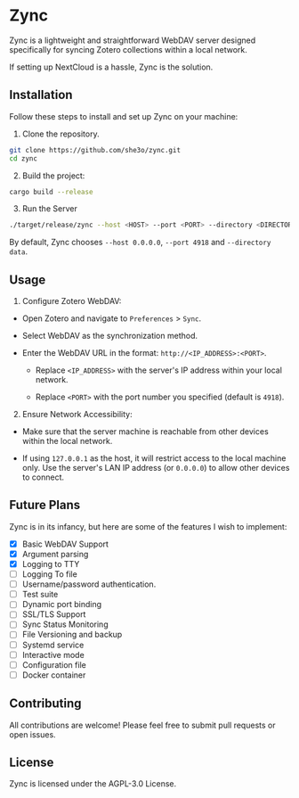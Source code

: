 # Zync

Zync is a lightweight and straightforward WebDAV server
designed specifically for syncing Zotero collections within a local network.

If setting up NextCloud is a hassle, Zync is the solution.

## Installation

Follow these steps to install and set up Zync on your machine:

1. Clone the repository.

```bash
git clone https://github.com/she3o/zync.git
cd zync
```

2. Build the project:

```bash
cargo build --release
```

3. Run the Server

```bash
./target/release/zync --host <HOST> --port <PORT> --directory <DIRECTORY>
```

By default, Zync chooses `--host 0.0.0.0`, `--port 4918` and `--directory data`.

## Usage

1. Configure Zotero WebDAV:

  - Open Zotero and navigate to `Preferences` > `Sync`.

  - Select WebDAV as the synchronization method.

  - Enter the WebDAV URL in the format: `http://<IP_ADDRESS>:<PORT>`.

    - Replace `<IP_ADDRESS>` with the server's IP address within your local network.

    - Replace `<PORT>` with the port number you specified (default is `4918`).

2. Ensure Network Accessibility:

  - Make sure that the server machine is reachable from other devices within the local network.

  - If using `127.0.0.1` as the host, it will restrict access to the local machine only. Use the server's LAN IP address (or `0.0.0.0`) to allow other devices to connect.

## Future Plans

Zync is in its infancy, but here are some of the features I wish to implement:

- [x] Basic WebDAV Support
- [x] Argument parsing
- [x] Logging to TTY
- [ ] Logging To file
- [ ] Username/password authentication.
- [ ] Test suite
- [ ] Dynamic port binding
- [ ] SSL/TLS Support
- [ ] Sync Status Monitoring
- [ ] File Versioning and backup
- [ ] Systemd service
- [ ] Interactive mode
- [ ] Configuration file
- [ ] Docker container

## Contributing

All contributions are welcome! Please feel free to submit pull requests or open issues.

## License

Zync is licensed under the AGPL-3.0 License.
